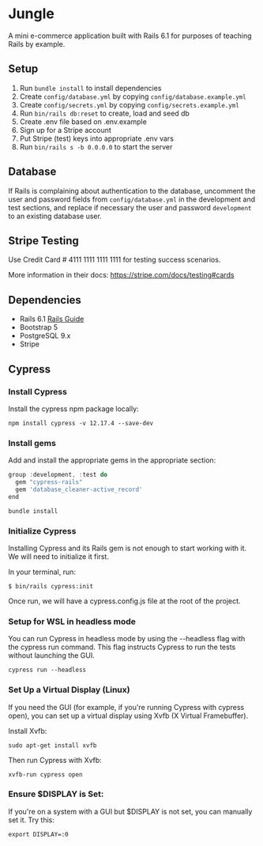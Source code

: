 # Jungle

A mini e-commerce application built with Rails 6.1 for purposes of teaching Rails by example.

## Setup

1. Run `bundle install` to install dependencies
2. Create `config/database.yml` by copying `config/database.example.yml`
3. Create `config/secrets.yml` by copying `config/secrets.example.yml`
4. Run `bin/rails db:reset` to create, load and seed db
5. Create .env file based on .env.example
6. Sign up for a Stripe account
7. Put Stripe (test) keys into appropriate .env vars
8. Run `bin/rails s -b 0.0.0.0` to start the server

## Database

If Rails is complaining about authentication to the database, uncomment the user and password fields from `config/database.yml` in the development and test sections, and replace if necessary the user and password `development` to an existing database user.

## Stripe Testing

Use Credit Card # 4111 1111 1111 1111 for testing success scenarios.

More information in their docs: <https://stripe.com/docs/testing#cards>

## Dependencies

- Rails 6.1 [Rails Guide](http://guides.rubyonrails.org/v6.1/)
- Bootstrap 5
- PostgreSQL 9.x
- Stripe

## Cypress

### Install Cypress

Install the cypress npm package locally:

`npm install cypress -v 12.17.4 --save-dev`

### Install gems

Add and install the appropriate gems in the appropriate section:

``` js
group :development, :test do
  gem "cypress-rails"
  gem 'database_cleaner-active_record'
end

```

`bundle install`

### Initialize Cypress

Installing Cypress and its Rails gem is not enough to start working with it. We will need to initialize it first.

In your terminal, run:

`$ bin/rails cypress:init`

Once run, we will have a cypress.config.js file at the root of the project.

### Setup for WSL in headless mode

You can run Cypress in headless mode by using the --headless flag with the cypress run command. This flag instructs Cypress to run the tests without launching the GUI.

`cypress run --headless`


### Set Up a Virtual Display (Linux)

If you need the GUI (for example, if you're running Cypress with cypress open), you can set up a virtual display using Xvfb (X Virtual Framebuffer).

Install Xvfb:

`sudo apt-get install xvfb`

Then run Cypress with Xvfb:

`xvfb-run cypress open`


### Ensure $DISPLAY is Set:

If you're on a system with a GUI but $DISPLAY is not set, you can manually set it. Try this:

`export DISPLAY=:0`
